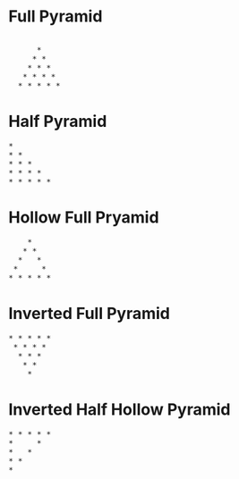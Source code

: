 # Full Pyramid

<pre>  
      *
     * *
    * * *
   * * * *
  * * * * *
</pre>

# Half Pyramid

<pre>
*
* *
* * *
* * * *
* * * * *
</pre>

# Hollow Full Pryamid

<pre>
    *
   * * 
  *   *   
 *     *     
* * * * * 
</pre>

# Inverted Full Pyramid

<pre>
* * * * * 
 * * * * 
  * * * 
   * * 
    * 
</pre>

# Inverted Half Hollow Pyramid

<pre>
* * * * * 
*     *     
*   *   
* * 
*
</pre>
